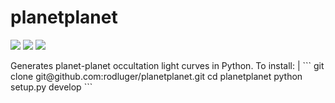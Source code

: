 # planetplanet
<p><a href="https://travis-ci.com/rodluger/planetplanet"><img src="https://travis-ci.com/rodluger/planetplanet.svg?token=jABaFLLgJNHTWSqkT7CM&branch=master"/></a>
<a href="https://raw.githubusercontent.com/rodluger/everest/master/LICENSE"><img src="https://img.shields.io/badge/license-GNU-3399ff.svg"/></a>
<a href="http://staff.washington.edu/rodluger/planetplanet/index.html"><img src="https://img.shields.io/badge/read-the_docs-blue.svg?style=flat"/></a>
</p>
Generates planet-planet occultation light curves in Python. To install:
|
```
git clone git@github.com:rodluger/planetplanet.git
cd planetplanet
python setup.py develop
```
